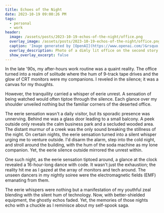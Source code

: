 ```yaml
---
title: Echoes of the Night
date: 2023-10-19 09:00:26 PM
tags:
  - personal
  - work
header:
  image: /assets/posts/2023-10-19-echos-of-the-night/office.png
  overlay_image: /assets/posts/2023-10-19-echos-of-the-night/office.png 
  caption: 'Image generated by [OpenAI](https://www.openai.com/)&rsquo;s DALL·E via ChatGPT.'
  overlay_description: Photo of a dimly lit office on the second story in the late ’90s. CRT monitors glow softly, illuminating a desk with scattered papers and an empty chair. A glass door in the background leads to a balcony, with closed blinds offering privacy from the outside world. The atmosphere inside is serene yet carries an undertone of mystery.
  show_overlay_excerpt: false
---
```


In the late '90s, my after-hours work routine was a quaint reality. The office turned into a realm of solitude where the hum of 9-track tape drives and the glow of CRT monitors were my companions. I reveled in the silence; it was a canvas for my thoughts.

However, the tranquility carried a whisper of eerie unrest. A sensation of being watched would often tiptoe through the silence. Each glance over my shoulder unveiled nothing but the familiar corners of the deserted office.

The eerie sensation wasn't a daily visitor, but its sporadic presence was unnerving. Behind me was a glass door leading to a small balcony. A peek outside only reveals the calm business park and a secluded wooded area. The distant murmur of a creek was the only sound breaking the stillness of the night.
On certain nights, the eerie sensation turned into a silent whisper urging me to venture outside. I'd disarm the alarm, step into the cold night, and stroll around the building, with the hum of the soda machine as my lone companion. Yet, the eerie silence outside mirrored the unrest within.

One such night, as the eerie sensation tiptoed around, a glance at the clock revealed a 16-hour-long dance with code. It wasn't just the exhaustion; the reality hit me as I gazed at the array of monitors and tech around. The unseen dancers in my nightly soiree were the electromagnetic fields (EMF) emanating from them.

The eerie whispers were nothing but a manifestation of my youthful zeal blending with the silent hum of technology. Now, with better-shielded equipment, the ghostly echos faded. Yet, the memories of those nights echo with a chuckle as I reminisce about my self-spook saga.
